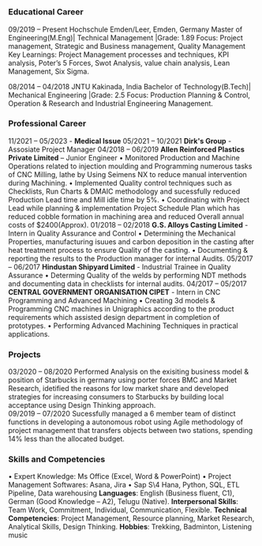 # 
### Educational Career
09/2019 – Present Hochschule Emden/Leer, Emden, Germany
Master of Engineering(M.Eng)| Technical Management |Grade: 1.89
Focus: Project management, Strategic and Business management, Quality Management
Key Learnings: Project Management processes and techniques, KPI analysis, Poter’s 5 Forces, Swot Analysis, value chain analysis, Lean Management, Six Sigma.

08/2014 – 04/2018	JNTU Kakinada, India
Bachelor of Technology(B.Tech)| Mechanical Engineering |Grade: 2.5
Focus: Production Planning & Control, Operation & Research and Industrial Engineering Management.
### Professional Career
11/2021 – 05/2023 - **Medical Issue**
05/2021 – 10/2021   **Dirk's Group**  - Assosiate Project Manager
04/2018 – 06/2019 	**Allen Reinforced Plastics Private Limited** – Junior Engineer
•	Monitored Production and Machine Operations related to injection moulding and Programming numerous tasks of CNC Milling, lathe by Using Seimens NX to reduce manual intervention during Machining.
•	Implemented Quality control techniques such as Checklists, Run Charts & DMAIC methodology and sucessfully reduced Production Lead time and Mill idle time by 5%.
•	Coordinating with Project Lead while planning & implementation Project Schedule Plan which has reduced cobble formation in machining area and reduced Overall annual costs of $2400(Approx).
01/2018 – 02/2018   **G.S. Alloys Casting Limited** - Intern in Quality Assurance and Control
•	Determining the Mechanical Properties, manufacturing isuues and carbon deposition in the casting after heat treatment process to ensure Quality of the casting. 
•	Documenting & reporting the results to the Production manager for internal Audits.
05/2017 – 06/2017 	**Hindustan Shipyard Limited** - Industrial Trainee in Quality Assurance
•	Determing Quality of the welds by performing NDT methods and documenting data in  checklists for internal audits.
04/2017 – 05/2017	  **CENTRAL GOVERNMENT ORGANISATION CIPET** - Intern in CNC Programming and Advanced Machining
•	Creating 3d models & Programming CNC machines in Unigraphics according to the product requirements which assisted design department in completion of prototypes.
•	Performing Advanced Machining Techniques in practical applications.
### Projects
03/2020 – 08/2020	Performed Analysis on the exisiting business model & position of Starbucks in germany using porter forces BMC and Market Research, idetified the reasons for low market share and developed strategies for increasing consumers to Starbucks by building local acceptance using Design Thinking approach.	
09/2019 – 07/2020	Sucessfully managed a 6 member team of distinct functions in developing a autonomous robot using Agile methodology of project management that transfers objects between two stations, spending 14% less than the allocated budget.
### Skills and Competencies
•	Expert Knowledge: Ms Office (Excel, Word & PowerPoint)
•	Project Management Softwares: Asana, Jira
•	Sap S\4 Hana, Python, SQL, ETL Pipeline, Data warehousing 
**Languages**: English (Business fluent, C1), German (Good Knowledge – A2), Telugu (Native).
**Interpersonal Skills**: Team Work, Commitment, Individual, Communication, Flexible.
**Technical Competencies**: Project Management, Resource planning, Market Research, Analytical Skills, Design Thinking.
**Hobbies**: Trekking, Badminton, Listening music

